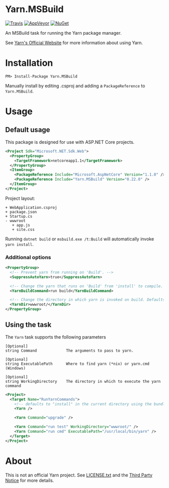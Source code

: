 Yarn.MSBuild
============

[![Travis](https://img.shields.io/travis/natemcmaster/Yarn.MSBuild.svg?style=flat-square&label=travis)](https://travis-ci.org/natemcmaster/Yarn.MSBuild)
[![AppVeyor](https://img.shields.io/appveyor/ci/natemcmaster/yarn-msbuild.svg?style=flat-square&label=appveyor)](https://ci.appveyor.com/project/natemcmaster/yarn-msbuild)
[![NuGet](https://img.shields.io/nuget/v/Yarn.MSBuild.svg?style=flat-square)](https://nuget.org/packages/Yarn.MSBuild)


An MSBuild task for running the Yarn package manager.

See [Yarn's Official Website](https://yarnpkg.com/en/) for more information about using Yarn.

# Installation

```
PM> Install-Package Yarn.MSBuild
```

Manually install by editing .csproj and adding a `PackageReference` to `Yarn.MSBuild`.

# Usage

## Default usage

This package is designed for use with ASP.NET Core projects.

```xml
<Project Sdk="Microsoft.NET.Sdk.Web">
  <PropertyGroup>
    <TargetFramework>netcoreapp1.1</TargetFramework>
  </PropertyGroup>
  <ItemGroup>
    <PackageReference Include="Microsoft.AspNetCore" Version="1.1.0" />
    <PackageReference Include="Yarn.MSBuild" Version="0.22.0" />
  </ItemGroup>
</Project>
```

Project layout:
```
+ WebApplication.csproj
+ package.json
+ Startup.cs
- wwwroot
   + app.js
   + site.css
```

Running `dotnet build` or `msbuild.exe /t:Build` will automatically invoke `yarn install`.

### Additional options

```xml
<PropertyGroup>
  <!-- Prevent yarn from running on 'Build'. -->
  <SuppressAutoYarn>true</SuppressAutoYarn>

  <!-- Change the yarn that runs on 'Build' from 'install' to compile. -->
  <YarnBuildCommand>run build</YarnBuildCommand>

  <!-- Change the directory in which yarn is invoked on build. Defaults to MSBuildProjectDirectory. -->
  <YarnDir>wwwroot/</YarnDir>
</PropertyGroup>
```

## Using the task

The `Yarn` task supports the following parameters
```
[Optional]
string Command             The arguments to pass to yarn.

[Optional]
string ExecutablePath      Where to find yarn (*nix) or yarn.cmd (Windows)

[Optional]
string WorkingDirectory    The directory in which to execute the yarn command
```

```xml
<Project>
  <Target Name="RunYarnCommands">
    <!-- defaults to "install" in the current directory using the bundled version of yarn. -->
    <Yarn />

    <Yarn Command="upgrade" />

    <Yarn Command="run test" WorkingDirectory="wwwroot/" />
    <Yarn Command="run cmd" ExecutablePath="/usr/local/bin/yarn" />
  </Target>
</Project>
```

# About

This is not an official Yarn project. See [LICENSE.txt](LICENSE.txt) and the [Third Party Notice](src/Yarn.MSBuild/third_party_notice.txt) for more details.
